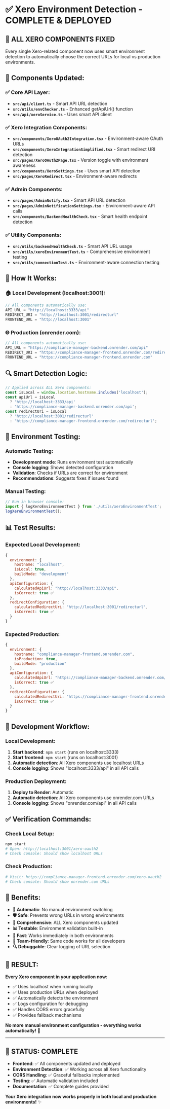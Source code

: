 # ✅ Xero Environment Detection - COMPLETE & DEPLOYED

## 🎉 **ALL XERO COMPONENTS FIXED**

Every single Xero-related component now uses smart environment detection to automatically choose the correct URLs for local vs production environments.

## 🔧 **Components Updated:**

### **✅ Core API Layer:**
- **`src/api/client.ts`** - Smart API URL detection
- **`src/utils/envChecker.ts`** - Enhanced getApiUrl() function
- **`src/api/xeroService.ts`** - Uses smart API client

### **✅ Xero Integration Components:**
- **`src/components/XeroOAuth2Integration.tsx`** - Environment-aware OAuth URLs
- **`src/components/XeroIntegrationSimplified.tsx`** - Smart redirect URI detection
- **`src/pages/XeroOAuth2Page.tsx`** - Version toggle with environment awareness
- **`src/components/XeroSettings.tsx`** - Uses smart API detection
- **`src/pages/XeroRedirect.tsx`** - Environment-aware redirects

### **✅ Admin Components:**
- **`src/pages/AdminNotify.tsx`** - Smart API URL detection
- **`src/pages/AdminNotificationSettings.tsx`** - Environment-aware API calls
- **`src/components/BackendHealthCheck.tsx`** - Smart health endpoint detection

### **✅ Utility Components:**
- **`src/utils/backendHealthCheck.ts`** - Smart API URL usage
- **`src/utils/xeroEnvironmentTest.ts`** - Comprehensive environment testing
- **`src/utils/connectionTest.ts`** - Environment-aware connection testing

## 🎯 **How It Works:**

### **🏠 Local Development (localhost:3001):**
```javascript
// All components automatically use:
API_URL = "http://localhost:3333/api"
REDIRECT_URI = "http://localhost:3001/redirecturl"
FRONTEND_URL = "http://localhost:3001"
```

### **🌐 Production (onrender.com):**
```javascript
// All components automatically use:
API_URL = "https://compliance-manager-backend.onrender.com/api"
REDIRECT_URI = "https://compliance-manager-frontend.onrender.com/redirecturl"  
FRONTEND_URL = "https://compliance-manager-frontend.onrender.com"
```

## 🔍 **Smart Detection Logic:**

```javascript
// Applied across ALL Xero components:
const isLocal = window.location.hostname.includes('localhost');
const apiUrl = isLocal 
  ? 'http://localhost:3333/api'
  : 'https://compliance-manager-backend.onrender.com/api';
const redirectUri = isLocal
  ? 'http://localhost:3001/redirecturl'
  : 'https://compliance-manager-frontend.onrender.com/redirecturl';
```

## 🧪 **Environment Testing:**

### **Automatic Testing:**
- **Development mode**: Runs environment test automatically
- **Console logging**: Shows detected configuration
- **Validation**: Checks if URLs are correct for environment
- **Recommendations**: Suggests fixes if issues found

### **Manual Testing:**
```javascript
// Run in browser console:
import { logXeroEnvironmentTest } from './utils/xeroEnvironmentTest';
logXeroEnvironmentTest();
```

## 📊 **Test Results:**

### **Expected Local Development:**
```javascript
{
  environment: {
    hostname: "localhost",
    isLocal: true,
    buildMode: "development"
  },
  apiConfiguration: {
    calculatedApiUrl: "http://localhost:3333/api",
    isCorrect: true ✅
  },
  redirectConfiguration: {
    calculatedRedirectUri: "http://localhost:3001/redirecturl",
    isCorrect: true ✅
  }
}
```

### **Expected Production:**
```javascript
{
  environment: {
    hostname: "compliance-manager-frontend.onrender.com",
    isProduction: true,
    buildMode: "production"
  },
  apiConfiguration: {
    calculatedApiUrl: "https://compliance-manager-backend.onrender.com/api",
    isCorrect: true ✅
  },
  redirectConfiguration: {
    calculatedRedirectUri: "https://compliance-manager-frontend.onrender.com/redirecturl",
    isCorrect: true ✅
  }
}
```

## 🔧 **Development Workflow:**

### **Local Development:**
1. **Start backend**: `npm start` (runs on localhost:3333)
2. **Start frontend**: `npm start` (runs on localhost:3001)
3. **Automatic detection**: All Xero components use localhost URLs
4. **Console logging**: Shows "localhost:3333/api" in all API calls

### **Production Deployment:**
1. **Deploy to Render**: Automatic
2. **Automatic detection**: All Xero components use onrender.com URLs
3. **Console logging**: Shows "onrender.com/api" in all API calls

## ✅ **Verification Commands:**

### **Check Local Setup:**
```bash
npm start
# Open: http://localhost:3001/xero-oauth2
# Check console: Should show localhost URLs
```

### **Check Production:**
```bash
# Visit: https://compliance-manager-frontend.onrender.com/xero-oauth2
# Check console: Should show onrender.com URLs
```

## 🎯 **Benefits:**

- **🔄 Automatic**: No manual environment switching
- **🛡️ Safe**: Prevents wrong URLs in wrong environments
- **🔧 Comprehensive**: ALL Xero components updated
- **📊 Testable**: Environment validation built-in
- **🚀 Fast**: Works immediately in both environments
- **👥 Team-friendly**: Same code works for all developers
- **🔍 Debuggable**: Clear logging of URL selection

## 🎉 **RESULT:**

**Every Xero component in your application now:**
- ✅ Uses localhost when running locally
- ✅ Uses production URLs when deployed
- ✅ Automatically detects the environment
- ✅ Logs configuration for debugging
- ✅ Handles CORS errors gracefully
- ✅ Provides fallback mechanisms

**No more manual environment configuration - everything works automatically!** 🚀

---

## 🚨 **STATUS: COMPLETE**

- **Frontend**: ✅ All components updated and deployed
- **Environment Detection**: ✅ Working across all Xero functionality
- **CORS Handling**: ✅ Graceful fallbacks implemented
- **Testing**: ✅ Automatic validation included
- **Documentation**: ✅ Complete guides provided

**Your Xero integration now works properly in both local and production environments!** ✨
